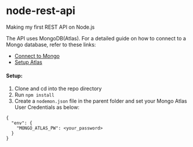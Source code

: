 # node-rest-api
Making my first REST API on Node.js

The API uses MongoDB(Atlas). For a detailed guide on how to connect to a Mongo database, refer to these links:
- [Connect to Mongo](https://docs.mongodb.com/guides/server/drivers/)
- [Setup Atlas](https://docs.mongodb.com/guides/cloud/connectionstring/)

#### Setup:
1. Clone and cd into the repo directory
2. Run `npm install`
3. Create a `nodemon.json` file in the parent folder and set your Mongo Atlas User Credentials as below:
  ``` 
  {
    "env": {
      "MONGO_ATLAS_PW": <your_password>
    }
  }
  ```

